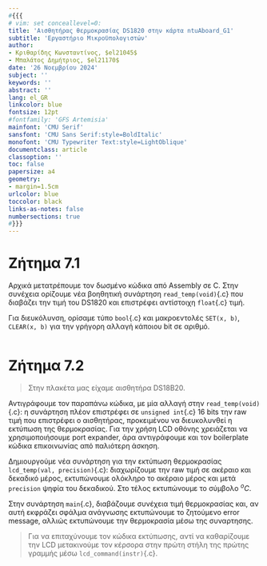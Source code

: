 ```yaml
---
#{{{
# vim: set conceallevel=0:
title: 'Αισθητήρας θερμοκρασίας DS1820 στην κάρτα ntuAboard_G1'
subtitle: 'Εργαστήριο Μικροϋπολογιστών'
author:
- Κριθαρίδης Κωνσταντίνος, $el21045$
- Μπαλάτος Δημήτριος, $el21170$
date: '26 Νοεμβρίου 2024'
subject: ''
keywords: ''
abstract: ''
lang: el_GR
linkcolor: blue
fontsize: 12pt
#fontfamily: 'GFS Artemisia'
mainfont: 'CMU Serif'
sansfont: 'CMU Sans Serif:style=BoldItalic'
monofont: 'CMU Typewriter Text:style=LightOblique'
documentclass: article
classoption: ''
toc: false
papersize: a4
geometry:
- margin=1.5cm
urlcolor: blue
toccolor: black
links-as-notes: false
numbersections: true
#}}}
---
```


# Ζήτημα 7.1

Αρχικά μετατρέπουμε τον δωσμένο κώδικα από Assembly σε C. Στην συνέχεια ορίζουμε 
νέα βοηθητική συνάρτηση `read_temp(void)`{.c} που διαβάζει την τιμή του DS1820 
και επιστρέφει αντίστοιχη `float`{.c} τιμή.

Για διευκόλυνση, ορίσαμε τύπο `bool`{.c} και μακροεντολές `SET(x, b)`, 
`CLEAR(x, b)` για την γρήγορη αλλαγή κάποιου bit σε αριθμό.

```c {source=Ex7_1/Ex7_1/main.c}
```

# Ζήτημα 7.2

> Στην πλακέτα μας είχαμε αισθητήρα DS18B20.

Αντιγράφουμε τον παραπάνω κώδικα, με μία αλλαγή στην `read_temp(void)`{.c}: η 
συνάρτηση πλέον επιστρέφει σε `unsigned int`{.c} 16 bits την raw τιμή που 
επιστρέφει ο αισθητήρας, προκειμένου να διευκολυνθεί η εκτύπωση της 
θερμοκρασίας.  Για την χρήση LCD οθόνης χρειάζεται να χρησιμοποιήσουμε port 
expander, άρα αντιγράφουμε και τον boilerplate κώδικα επικοινωνίας από παλιότερη 
άσκηση.

Δημιουργούμε νέα συνάρτηση για την εκτύπωση θερμοκρασίας
`lcd_temp(val, precision)`{.c}: διαχωρίζουμε την raw τιμή σε ακέραιο και 
δεκαδικό μέρος, εκτυπώνουμε ολόκληρο το ακέραιο μέρος και μετά `precision` ψηφία 
του δεκαδικού. Στο τέλος εκτυπώνουμε το σύμβολο $^oC$.

Στην συνάρτηση `main`{.c}, διαβάζουμε συνέχεια τιμή θερμοκρασίας και, αν αυτή 
εκφράζει σφάλμα ανάγνωσης εκτυπώνουμε το ζητούμενο error message, αλλιώς 
εκτυπώνουμε την θερμοκρασία μέσω της συναρτησης.

> Για να επιταχύνουμε τον κώδικα εκτύπωσης, αντί να καθαρίζουμε την LCD 
> μετακινούμε τον κέρσορα στην πρώτη στήλη της πρώτης γραμμής μέσω 
> `lcd_command(instr)`{.c}.

```c {source=Ex7_2/Ex7_2/main.c}
```
